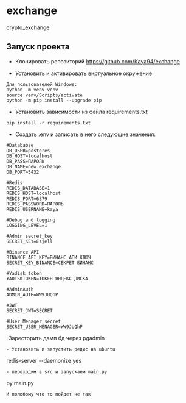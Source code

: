 # exchange
crypto_exchange

## Запуск проекта

- Клонировать репозиторий https://github.com/Kaya94/exchange

- Установить и активировать виртуальное окружение    
```
Для пользователей Windows:
python -m venv venv
source venv/Scripts/activate
python -m pip install --upgrade pip
```
- Установить зависимости из файла requirements.txt
```
pip install -r requirements.txt
```
 - Создать .env и записать в него следующие значения:
 ```
#Datababse
DB_USER=postgres
DB_HOST=localhost
DB_PASS=ПАРОЛЬ
DB_NAME=new_exchange
DB_PORT=5432

#Redis
REDIS_DATABASE=1
REDIS_HOST=localhost
REDIS_PORT=6379
REDIS_PASSWORD=ПАРОЛЬ
REDIS_USERNAME=kaya

#Debug and logging
LOGGING_LEVEL=1

#Admin secret_key
SECRET_KEY=Ezjell

#Binance API
BINANCE_API_KEY=БИНАНС АПИ КЛЮЧ
SECRET_KEY_BINANCE=СЕКРЕТ БИНАНС

#Yadisk token
YADISKTOKEN=ТОКЕН ЯНДЕКС ДИСКА

#AdminAuth
ADMIN_AUTH=WW9JUQhP

#JWT
SECRET_JWT=SECRET

#User Menager secret
SECRET_USER_MENAGER=WW9JUQhP
```
-Заресторить дамп бд через pgadmin
```
- Установить и запустить редис на ubuntu
```
redis-server --daemonize yes
```
- переходим в src и запускаем main.py
```
py main.py
```
И полюбому что то пойдет не так

